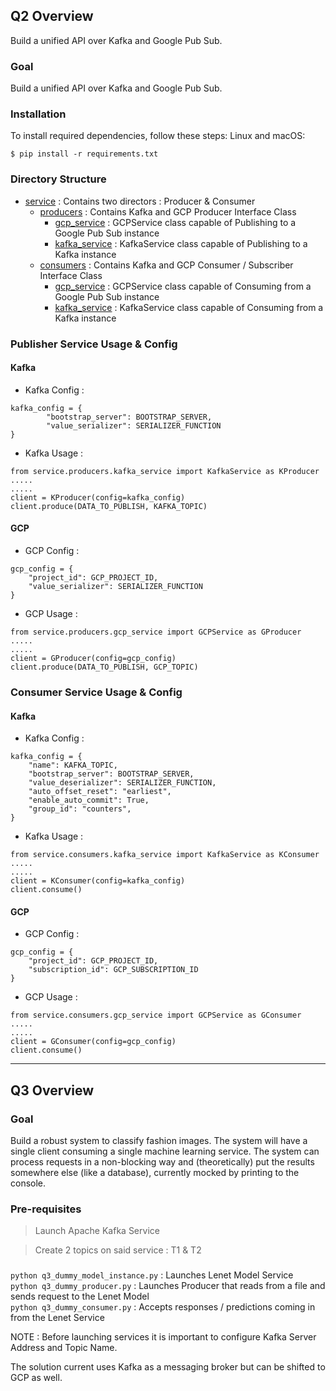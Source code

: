 ## Q2 Overview

Build a unified API over Kafka and Google Pub Sub. 

### Goal
Build a unified API over Kafka and Google Pub Sub.

### Installation
To install required dependencies, follow these steps:
Linux and macOS:
```
$ pip install -r requirements.txt
```

### Directory Structure

 * [service](./service) : Contains two directors : Producer & Consumer
   * [producers](./service/producers) : Contains Kafka and GCP Producer Interface Class
     * [gcp_service](./service/producers/gcp_service.py) : GCPService class capable of Publishing to a Google Pub Sub instance
     * [kafka_service](./service/producers/kafka_service.py) : KafkaService class capable of Publishing to a Kafka instance
   * [consumers](./service/consumers) : Contains Kafka and GCP Consumer / Subscriber Interface Class
     * [gcp_service](./service/consumers/gcp_service.py) : GCPService class capable of Consuming from a Google Pub Sub instance
     * [kafka_service](./service/consumers/kafka_service.py) : KafkaService class capable of Consuming from a Kafka instance
    
### Publisher Service Usage & Config

#### Kafka 
* Kafka Config :
```
kafka_config = {
        "bootstrap_server": BOOTSTRAP_SERVER,
        "value_serializer": SERIALIZER_FUNCTION
}
```

* Kafka Usage :
```
from service.producers.kafka_service import KafkaService as KProducer
.....
.....
client = KProducer(config=kafka_config)
client.produce(DATA_TO_PUBLISH, KAFKA_TOPIC)
```

#### GCP 

* GCP Config :
```
gcp_config = {
    "project_id": GCP_PROJECT_ID,
    "value_serializer": SERIALIZER_FUNCTION
}
```
* GCP Usage :
```
from service.producers.gcp_service import GCPService as GProducer
.....
.....
client = GProducer(config=gcp_config)
client.produce(DATA_TO_PUBLISH, GCP_TOPIC)
```

### Consumer Service Usage & Config

#### Kafka 
* Kafka Config :
```
kafka_config = {
    "name": KAFKA_TOPIC,
    "bootstrap_server": BOOTSTRAP_SERVER,
    "value_deserializer": SERIALIZER_FUNCTION,
    "auto_offset_reset": "earliest",
    "enable_auto_commit": True,
    "group_id": "counters",
}
```

* Kafka Usage :
```
from service.consumers.kafka_service import KafkaService as KConsumer
.....
.....
client = KConsumer(config=kafka_config)
client.consume()
```

#### GCP 
* GCP Config :
```
gcp_config = {
    "project_id": GCP_PROJECT_ID,
    "subscription_id": GCP_SUBSCRIPTION_ID
}
```

* GCP Usage : 
```
from service.consumers.gcp_service import GCPService as GConsumer
.....
.....
client = GConsumer(config=gcp_config)
client.consume()
```

---------

## Q3 Overview

### Goal
Build a robust system to classify fashion images. The system will have a single client consuming a single
machine learning service. The system can process requests in a non-blocking way and (theoretically) put the
results somewhere else (like a database), currently mocked by
printing to the console.

### Pre-requisites
> Launch Apache Kafka Service

> Create 2 topics on said service : T1 & T2

### 
`python q3_dummy_model_instance.py` : Launches Lenet Model Service \
`python q3_dummy_producer.py` : Launches Producer that reads from a file and sends request to the Lenet Model\
`python q3_dummy_consumer.py` : Accepts responses / predictions coming in from the Lenet Service

NOTE : Before launching services it is important to configure Kafka Server Address and Topic Name.

The solution current uses Kafka as a messaging broker but can be shifted to GCP as well.

